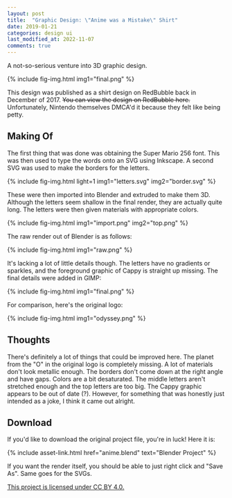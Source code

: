 ```yaml
---
layout: post
title:  "Graphic Design: \"Anime was a Mistake\" Shirt"
date: 2019-01-21
categories: design ui
last_modified_at: 2022-11-07
comments: true
---
```

A not-so-serious venture into 3D graphic design.

{%
    include fig-img.html
    img1="final.png"
%}

This design was published as a shirt design on RedBubble back in December of 2017. ~~You can view the design on RedBubble here.~~ Unfortunately, Nintendo themselves DMCA'd it because they felt like being petty.

## Making Of

The first thing that was done was obtaining the Super Mario 256 font. This was then used to type the words onto an SVG using Inkscape. A second SVG was used to make the borders for the letters.

{%
    include fig-img.html
    light=1
    img1="letters.svg"
    img2="border.svg"
%}

These were then imported into Blender and extruded to make them 3D. Although the letters seem shallow in the final render, they are actually quite long. The letters were then given materials with appropriate colors.

{%
    include fig-img.html
    img1="import.png"
    img2="top.png"
%}

The raw render out of Blender is as follows:

{%
    include fig-img.html
    img1="raw.png"
%}

It's lacking a lot of little details though. The letters have no gradients or sparkles, and the foreground graphic of Cappy is straight up missing. The final details were added in GIMP:

{%
    include fig-img.html
    img1="final.png"
%}

For comparison, here's the original logo:

{%
    include fig-img.html
    img1="odyssey.png"
%}

## Thoughts

There's definitely a lot of things that could be improved here. The planet from the "O" in the original logo is completely missing. A lot of materials don't look metallic enough. The borders don't come down at the right angle and have gaps. Colors are a bit desaturated. The middle letters aren't stretched enough and the top letters are too big. The Cappy graphic appears to be out of date (?). However, for something that was honestly just intended as a joke, I think it came out alright.

## Download

If you'd like to download the original project file, you're in luck! Here it is:

{% 
    include asset-link.html
    href="anime.blend"
    text="Blender Project"
%}

If you want the render itself, you should be able to just right click and "Save As". Same goes for the SVGs.

[This project is licensed under CC BY 4.0.](https://creativecommons.org/licenses/by/4.0/)